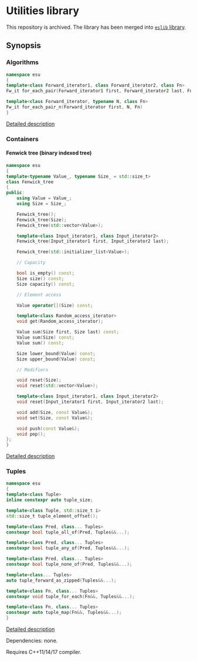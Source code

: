 # Utilities library

This repository is archived. The library has been merged into [`eslib` library](https://github.com/eugnsp/eslib).

## Synopsis

### Algorithms

```cpp
namespace esu
{
template<class Forward_iterator1, class Forward_iterator2, class Fn>
Fw_it for_each_pair(Forward_iterator1 first, Forward_iterator2 last, Fn);

template<class Forward_iterator, typename N, class Fn>
Fw_it for_each_pair_n(Forward_iterator first, N, Fn)
}
```

[Detailed description](doc/algorithm.md)

### Containers

#### Fenwick tree (binary indexed tree)

```cpp
namespace esu
{
template<typename Value_, typename Size_ = std::size_t>
class Fenwick_tree
{
public:
	using Value = Value_;
	using Size = Size_;

	Fenwick_tree();
	Fenwick_tree(Size);
	Fenwick_tree(std::vector<Value>);

	template<class Input_iterator1, class Input_iterator2>
	Fenwick_tree(Input_iterator1 first, Input_iterator2 last);

	Fenwick_tree(std::initializer_list<Value>);

	// Capacity

	bool is_empty() const;
	Size size() const;
	Size capacity() const;

	// Element access

	Value operator[](Size) const;

	template<class Random_access_iterator>
	void get(Random_access_iterator);

	Value sum(Size first, Size last) const;
	Value sum(Size) const;
	Value sum() const;

	Size lower_bound(Value) const;
	Size upper_bound(Value) const;

	// Modifiers

	void reset(Size);
	void reset(std::vector<Value>);

	template<class Input_iterator1, class Input_iterator2>
	void reset(Input_iterator1 first, Input_iterator2 last);

	void add(Size, const Value&);
	void set(Size, const Value&);

	void push(const Value&);
	void pop();
};
}
```

[Detailed description](doc/fenwick_tree.md)

### Tuples

```cpp
namespace esu
{
template<class Tuple>
inline constexpr auto tuple_size;

template<class Tuple, std::size_t i>
std::size_t tuple_element_offset();

template<class Pred, class... Tuples>
constexpr bool tuple_all_of(Pred, Tuples&&...);

template<class Pred, class... Tuples>
constexpr bool tuple_any_of(Pred, Tuples&&...);

template<class Pred, class... Tuples>
constexpr bool tuple_none_of(Pred, Tuples&&...);

template<class... Tuples>
auto tuple_forward_as_zipped(Tuples&&...);

template<class Fn, class... Tuples>
constexpr void tuple_for_each(Fn&&, Tuples&&...);

template<class Fn, class... Tuples>
constexpr auto tuple_map(Fn&&, Tuples&&...);
}
```

[Detailed description](doc/tuple.md)

Dependencies: none.

Requires C++11/14/17 compiler.

